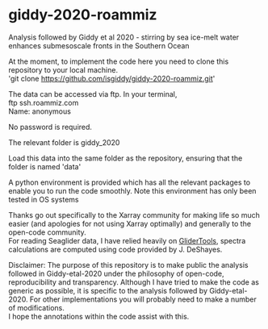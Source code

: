 # giddy-2020-roammiz
Analysis followed by Giddy et al 2020 - stirring by sea ice-melt water enhances submesoscale fronts in the Southern Ocean

At the moment, to implement the code here you need to clone this repository to your local machine.  
'git clone https://github.com/isgiddy/giddy-2020-roammiz.git'  

The data can be accessed via ftp. In your terminal,  
ftp ssh.roammiz.com  
Name: anonymous  

No password is required.

The relevant folder is giddy_2020
  
Load this data into the same folder as the repository, ensuring that the folder is named 'data'  

A python environment is provided which has all the relevant packages to enable you to run the code smoothly. Note this environment has only been tested in OS systems  

Thanks go out specifically to the Xarray community for making life so much easier (and apologies for not using Xarray optimally) and generally to the open-code community.  
For reading Seaglider data, I have relied heavily on [GliderTools](https://pypi.org/project/glidertools/), spectra calculations are computed using code provided by J. DeShayes.  
   
Disclaimer: The purpose of this repository is to make public the analysis followed in Giddy-etal-2020 under the philosophy of open-code, reproducibility and transparency. Although I have tried to make the code as generic as possible,
it is specific to the analysis followed by Giddy-etal-2020. For other implementations you will probably need to make a number of modifications.  
I hope the annotations within the code assist with this. 
